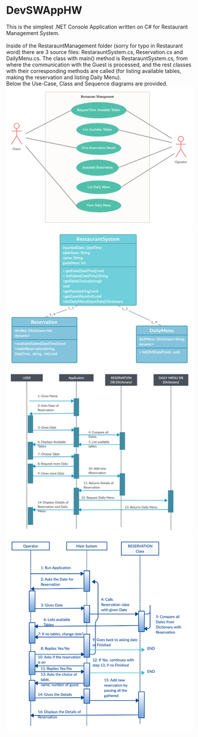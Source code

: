 # DevSWAppHW
This is the simplest .NET Console Application written on C# for Restaurant Management System.<br /> 
<br /> 
Inside of the RestarauntManagement folder (sorry for typo in Restaurant word) there are 3 source files: RestarauntSystem.cs, Reservation.cs and DailyMenu.cs. The class with main() method is RestarauntSystem.cs, from where the communication with the Guest is processed, and the rest classes with their corresponding methods are called (for listing available tables, making the reservation and listing Daily Menu).<br />
Below the Use-Case, Class and Sequence diagrams are provided. 
![Screenshot](UML-use-case.png)
![Screenshot](UML-class.png)
![Screenshot](UML-sequence-1.png)
![Screenshot](UML-sequence-2.png)
